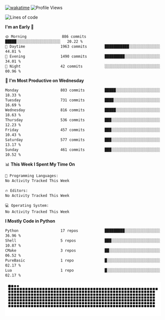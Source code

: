 [![wakatime](https://wakatime.com/badge/user/b920b284-3cde-4cd4-b72e-f7f22d050b16.svg)](https://wakatime.com/@b920b284-3cde-4cd4-b72e-f7f22d050b16)
![Profile Views](http://img.shields.io/badge/Profile%20Views-4586-blue)
<!--START_SECTION:waka-->
![Lines of code](https://img.shields.io/badge/From%20Hello%20World%20I%27ve%20Written-5.6%20million%20lines%20of%20code-blue)

**I'm an Early 🐤** 

```text
🌞 Morning                886 commits         █████░░░░░░░░░░░░░░░░░░░░   20.22 % 
🌆 Daytime                1963 commits        ███████████░░░░░░░░░░░░░░   44.81 % 
🌃 Evening                1490 commits        █████████░░░░░░░░░░░░░░░░   34.01 % 
🌙 Night                  42 commits          ░░░░░░░░░░░░░░░░░░░░░░░░░   00.96 % 
```
📅 **I'm Most Productive on Wednesday** 

```text
Monday                   803 commits         █████░░░░░░░░░░░░░░░░░░░░   18.33 % 
Tuesday                  731 commits         ████░░░░░░░░░░░░░░░░░░░░░   16.69 % 
Wednesday                816 commits         █████░░░░░░░░░░░░░░░░░░░░   18.63 % 
Thursday                 536 commits         ███░░░░░░░░░░░░░░░░░░░░░░   12.23 % 
Friday                   457 commits         ███░░░░░░░░░░░░░░░░░░░░░░   10.43 % 
Saturday                 577 commits         ███░░░░░░░░░░░░░░░░░░░░░░   13.17 % 
Sunday                   461 commits         ███░░░░░░░░░░░░░░░░░░░░░░   10.52 % 
```


📊 **This Week I Spent My Time On** 

```text
💬 Programming Languages: 
No Activity Tracked This Week

🔥 Editors: 
No Activity Tracked This Week

💻 Operating System: 
No Activity Tracked This Week
```

**I Mostly Code in Python** 

```text
Python                   17 repos            █████████░░░░░░░░░░░░░░░░   36.96 % 
Shell                    5 repos             ███░░░░░░░░░░░░░░░░░░░░░░   10.87 % 
CMake                    3 repos             ██░░░░░░░░░░░░░░░░░░░░░░░   06.52 % 
PureBasic                1 repo              █░░░░░░░░░░░░░░░░░░░░░░░░   02.17 % 
Lua                      1 repo              █░░░░░░░░░░░░░░░░░░░░░░░░   02.17 % 
```




<!--END_SECTION:waka-->
![Snake animation](https://raw.githubusercontent.com/timmypidashev/timmypidashev/main/commits.svg)
